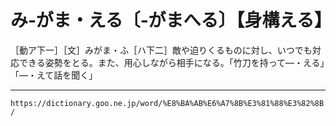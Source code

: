 # み‐がま・える〔‐がまへる〕【身構える】

［動ア下一］［文］みがま・ふ［ハ下二］敵や迫りくるものに対し、いつでも対応できる姿勢をとる。また、用心しながら相手になる。「竹刀を持って―・える」「―・えて話を聞く」

---
`https://dictionary.goo.ne.jp/word/%E8%BA%AB%E6%A7%8B%E3%81%88%E3%82%8B/`